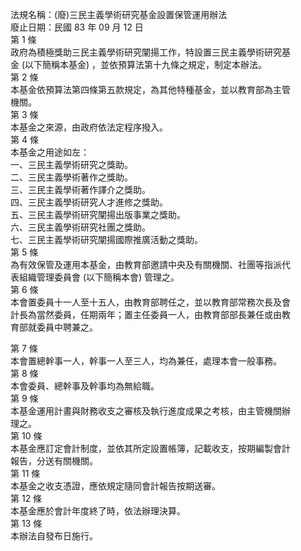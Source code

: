 法規名稱：(廢)三民主義學術研究基金設置保管運用辦法  
廢止日期：民國 83 年 09 月 12 日  
第 1 條  
政府為積極獎助三民主義學術研究闡揚工作，特設置三民主義學術研究基  
金 (以下簡稱本基金) ，並依預算法第十九條之規定，制定本辦法。  
第 2 條  
本基金依預算法第四條第五款規定，為其他特種基金，並以教育部為主管  
機關。  
第 3 條  
本基金之來源，由政府依法定程序撥入。  
第 4 條  
本基金之用途如左：  
一、三民主義學術研究之獎助。  
二、三民主義學術著作之獎助。  
三、三民主義學術著作譯介之獎助。  
四、三民主義學術研究人才進修之獎助。  
五、三民主義學術研究闡揚出版事業之獎助。  
六、三民主義學術研究社團之獎助。  
七、三民主義學術研究闡揚國際推廣活動之獎助。  
第 5 條  
為有效保管及運用本基金，由教育部邀請中央及有關機關、社團等指派代  
表組織管理委員會 (以下簡稱本會) 管理之。  
第 6 條  
本會置委員十一人至十五人，由教育部聘任之，並以教育部常務次長及會  
計長為當然委員，任期兩年；置主任委員一人，由教育部部長兼任或由教  
育部就委員中聘兼之。  


第 7 條  
本會置總幹事一人，幹事一人至三人，均為兼任，處理本會一般事務。  
第 8 條  
本會委員、總幹事及幹事均為無給職。  
第 9 條  
本基金運用計畫與財務收支之審核及執行進度成果之考核，由主管機關辦  
理之。  
第 10 條  
本基金應訂定會計制度，並依其所定設置帳簿，記載收支，按期編製會計  
報告，分送有關機關。  
第 11 條  
本基金之收支憑證，應依規定隨同會計報告按期送審。  
第 12 條  
本基金應於會計年度終了時，依法辦理決算。  
第 13 條  
本辦法自發布日施行。  


